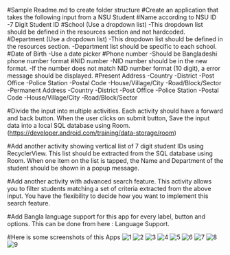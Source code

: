 #Sample Readme.md to create folder structure
#Create an application that takes the following input from a NSU Student
#Name according to NSU ID
-7 Digit Student ID
#School (Use a dropdown list)
-This dropdown list should be defined in the resources section and not hardcoded. 
#Department (Use a dropdown list)
-This dropdown list should be defined in the resources section.
-Department list should be specific to each school.
#Date of Birth
-Use a date picker
#Phone number
-Should be Bangladeshi phone number format
#NID number
-NID number should be in the new format.
-If the number does not match NID number format (10 digit), a error message should be displayed.
#Present Address
-Country
-District
-Post Office
-Police Station
-Postal Code
-House/Village/City
-Road/Block/Sector
-Permanent Address
-Country
-District
-Post Office
-Police Station
-Postal Code
-House/Village/City
-Road/Block/Sector


#Divide the input into multiple activities. Each activity should have a forward and back button. When the user clicks on submit button, Save the input data into a local SQL database using Room. (https://developer.android.com/training/data-storage/room)


#Add another activity showing vertical list of 7 digit student IDs using RecyclerView. This list should be extracted from the SQL database using Room. When one item on the list is tapped, the Name and Department of the student should be shown in a popup message.


#Add another activity with advanced search feature. This activity allows you to filter students matching a set of criteria extracted from the above input. You have the flexibility to decide how you want to implement this search feature. 


#Add Bangla language support for this app for every label, button and options. This can be done from here : Language Support.

#Here is some screenshots of this Apps
![1](https://user-images.githubusercontent.com/58458609/115421472-ceab0d80-a21d-11eb-9348-ba00f8a590ea.png)
![2](https://user-images.githubusercontent.com/58458609/115421609-eb474580-a21d-11eb-90e4-1417efb9094a.png)
![3](https://user-images.githubusercontent.com/58458609/115421619-ed110900-a21d-11eb-9c58-b6f92f636e27.png)
![4](https://user-images.githubusercontent.com/58458609/115421622-ee423600-a21d-11eb-8217-3ad3deb0d222.png)
![5](https://user-images.githubusercontent.com/58458609/115421629-eedacc80-a21d-11eb-8146-853fbb66eff2.png)
![6](https://user-images.githubusercontent.com/58458609/115421633-ef736300-a21d-11eb-80f0-e284404f9b46.png)
![7](https://user-images.githubusercontent.com/58458609/115421636-f00bf980-a21d-11eb-92ad-579fb04190a8.png)
![8](https://user-images.githubusercontent.com/58458609/115421639-f0a49000-a21d-11eb-8d7c-6b84f204f4fa.png)
![9](https://user-images.githubusercontent.com/58458609/115421643-f13d2680-a21d-11eb-9b10-9d48bfdc1bb7.png)



